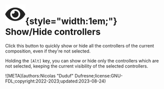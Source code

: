 # ![](../../../img/duik/icons/eye.svg){style="width:1em;"} Show/Hide controllers

Click this button to quickly show or hide all the controllers of the current composition, even if they're not selected.

Holding the `[Alt]` key, you can show or hide only the controllers which are not selected, keeping the current visibility of the selected controllers.

![META](authors:Nicolas "Duduf" Dufresne;license:GNU-FDL;copyright:2022-2023;updated:2023-08-24)
